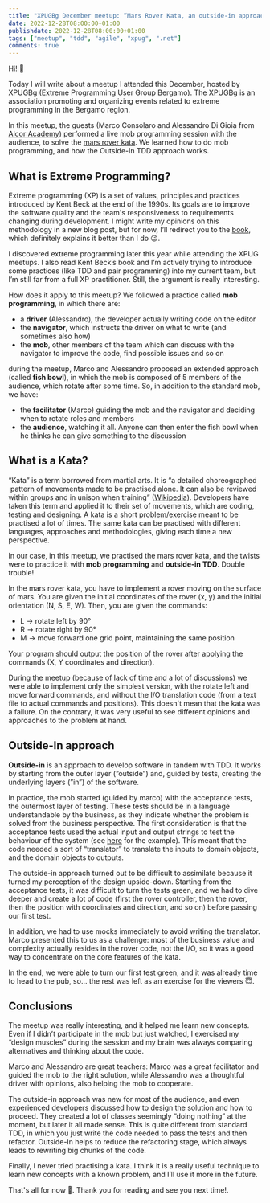 ```yaml
---
title: "XPUGBg December meetup: “Mars Rover Kata, an outside-in approach”"
date: 2022-12-28T08:00:00+01:00
publishdate: 2022-12-28T08:00:00+01:00
tags: ["meetup", "tdd", "agile", "xpug", ".net"]
comments: true
---
```


Hi! 👋

Today I will write about a meetup I attended this December, hosted by XPUGBg (Extreme Programming User Group Bergamo). The [XPUGBg](https://www.meetup.com/it-IT/xpugbg/) is an association promoting and organizing events related to extreme programming in the Bergamo region.

In this meetup, the guests (Marco Consolaro and Alessandro Di Gioia from [Alcor Academy](https://alcor.academy/)) performed a live mob programming session with the audience, to solve the [mars rover kata](https://github.com/makomweb/mars-rover). We learned how to do mob programming, and how the Outside-In TDD approach works.

## What is Extreme Programming?

Extreme programming (XP) is a set of values, principles and practices introduced by Kent Beck at the end of the 1990s. Its goals are to improve the software quality and the team's responsiveness to requirements changing during development. I might write my opinions on this methodology in a new blog post, but for now, I’ll redirect you to the [book](https://www.amazon.com/Extreme-Programming-Explained-Embrace-Change/dp/0321278658), which definitely explains it better than I do 😉.

I discovered extreme programming later this year while attending the XPUG meetups. I also read Kent Beck’s book and I’m actively trying to introduce some practices (like TDD and pair programming) into my current team, but I’m still far from a full XP practitioner. Still, the argument is really interesting.

How does it apply to this meetup? We followed a practice called **mob programming**, in which there are:

- a **driver** (Alessandro), the developer actually writing code on the editor
- the **navigator**, which instructs the driver on what to write (and sometimes also how)
- the **mob**, other members of the team which can discuss with the navigator to improve the code, find possible issues and so on

during the meetup, Marco and Alessandro proposed an extended approach (called **fish bowl**), in which the mob is composed of 5 members of the audience, which rotate after some time. So, in addition to the standard mob, we have:

- the **facilitator** (Marco) guiding the mob and the navigator and deciding when to rotate roles and members
- the **audience**, watching it all. Anyone can then enter the fish bowl when he thinks he can give something to the discussion

## What is a Kata?

“Kata” is a term borrowed from martial arts. It is “a detailed choreographed
 pattern of movements made to be practised alone. It can also be reviewed within groups and in unison when training” ([Wikipedia](https://en.wikipedia.org/wiki/Kata)).
Developers have taken this term and applied it to their set of movements, which are coding, testing and designing. A kata is a short problem/exercise meant to be practised a lot of times. The same kata can be practised with different languages, approaches and methodologies, giving each time a new perspective.

In our case, in this meetup, we practised the mars rover kata, and the twists were to practice it with **mob programming** and **outside-in TDD**. Double trouble!

In the mars rover kata, you have to implement a rover moving on the surface of mars. You are given the initial coordinates of the rover (x, y) and the initial orientation (N, S, E, W). Then, you are given the commands:

- L → rotate left by 90°
- R → rotate right by 90°
- M → move forward one grid point, maintaining the same position

Your program should output the position of the rover after applying the commands (X, Y coordinates and direction).

During the meetup (because of lack of time and a lot of discussions) we were able to implement only the simplest version, with the rotate left and move forward commands, and without the I/O translation code (from a text file to actual commands and positions). This doesn't mean that the kata was a failure. On the contrary, it was very useful to see different opinions and approaches to the problem at hand.

## Outside-In approach

**Outside-in** is an approach to develop software in tandem with TDD. It works by starting from the outer layer (”outside”) and, guided by tests, creating the underlying layers (”in”) of the software.

In practice, the mob started (guided by marco) with the acceptance tests, the outermost layer of testing. These tests should be in a language understandable by the business, as they indicate whether the problem is solved from the business perspective. The first consideration is that the acceptance tests used the actual input and output strings to test the behaviour of the system (see [here](https://github.com/makomweb/mars-rover) for the example). This meant that the code needed a sort of “translator” to translate the inputs to domain objects, and the domain objects to outputs.

The outside-in approach turned out to be difficult to assimilate because it turned my perception of the design upside-down. Starting from the acceptance tests, it was difficult to turn the tests green, and we had to dive deeper and create a lot of code (first the rover controller, then the rover, then the position with coordinates and direction, and so on) before passing our first test.

In addition, we had to use mocks immediately to avoid writing the translator. Marco presented this to us as a challenge: most of the business value and complexity actually resides in the rover code, not the I/O, so it was a good way to concentrate on the core features of the kata.

In the end, we were able to turn our first test green, and it was already time to head to the pub, so… the rest was left as an exercise for the viewers 😇.

## Conclusions

The meetup was really interesting, and it helped me learn new concepts. Even if I didn’t participate in the mob but just watched, I exercised my “design muscles” during the session and my brain was always comparing alternatives and thinking about the code.

Marco and Alessandro are great teachers: Marco was a great facilitator and guided the mob to the right solution, while Alessandro was a thoughtful driver with opinions, also helping the mob to cooperate.

The outside-in approach was new for most of the audience, and even experienced developers discussed how to design the solution and how to proceed. They created a lot of classes seemingly “doing nothing” at the moment, but later it all made sense. This is quite different from standard TDD, in which you just write the code needed to pass the tests and then refactor. Outside-In helps to reduce the refactoring stage, which always leads to rewriting big chunks of the code.

Finally, I never tried practising a kata. I think it is a really useful technique to learn new concepts with a known problem, and I’ll use it more in the future.

That's all for now 🎉. Thank you for reading and see you next time!.
